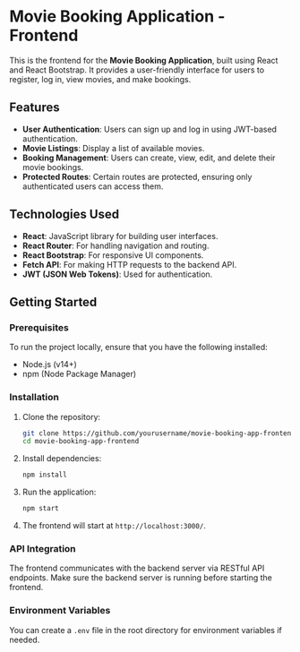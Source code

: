 # Movie Booking Application - Frontend

This is the frontend for the **Movie Booking Application**, built using React and React Bootstrap. It provides a user-friendly interface for users to register, log in, view movies, and make bookings.

## Features

- **User Authentication**: Users can sign up and log in using JWT-based authentication.
- **Movie Listings**: Display a list of available movies.
- **Booking Management**: Users can create, view, edit, and delete their movie bookings.
- **Protected Routes**: Certain routes are protected, ensuring only authenticated users can access them.

## Technologies Used

- **React**: JavaScript library for building user interfaces.
- **React Router**: For handling navigation and routing.
- **React Bootstrap**: For responsive UI components.
- **Fetch API**: For making HTTP requests to the backend API.
- **JWT (JSON Web Tokens)**: Used for authentication.

## Getting Started

### Prerequisites

To run the project locally, ensure that you have the following installed:

- Node.js (v14+)
- npm (Node Package Manager)

### Installation

1. Clone the repository:
   ```bash
   git clone https://github.com/yourusername/movie-booking-app-frontend.git
   cd movie-booking-app-frontend
   ```

2. Install dependencies:
   ```bash
   npm install
   ```

3. Run the application:
   ```bash
   npm start
   ```

4. The frontend will start at `http://localhost:3000/`.

### API Integration

The frontend communicates with the backend server via RESTful API endpoints. Make sure the backend server is running before starting the frontend.

### Environment Variables

You can create a `.env` file in the root directory for environment variables if needed.


